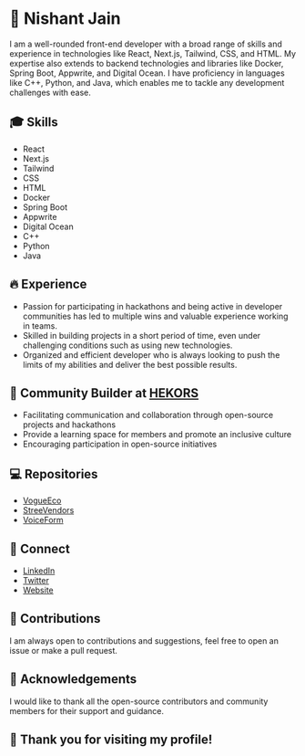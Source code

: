 # 🚀 Nishant Jain

I am a well-rounded front-end developer with a broad range of skills and experience in technologies like React, Next.js, Tailwind, CSS, and HTML. My expertise also extends to backend technologies and libraries like Docker, Spring Boot, Appwrite, and Digital Ocean. I have proficiency in languages like C++, Python, and Java, which enables me to tackle any development challenges with ease.

## 🎓 Skills
- React
- Next.js
- Tailwind
- CSS
- HTML
- Docker
- Spring Boot
- Appwrite
- Digital Ocean
- C++
- Python
- Java

## 🔥 Experience

- Passion for participating in hackathons and being active in developer communities has led to multiple wins and valuable experience working in teams. 
- Skilled in building projects in a short period of time, even under challenging conditions such as using new technologies. 
- Organized and efficient developer who is always looking to push the limits of my abilities and deliver the best possible results.

## 🧡 Community Builder at [HEKORS](https://github.com/hekors)
- Facilitating communication and collaboration through open-source projects and hackathons
- Provide a learning space for members and promote an inclusive culture
- Encouraging participation in open-source initiatives

## 💻 Repositories
- [VogueEco](https://github.com/Nishantjain10/VogueEco)
- [StreeVendors](https://github.com/Nishantjain10/streeVendors)
- [VoiceForm](https://github.com/Nishantjain10/Autofill-Form-Using-Alan-AI)

## 📱 Connect
- [LinkedIn](https://www.linkedin.com/in/nishantj2002/)
- [Twitter](https://twitter.com/devnishant10)
- [Website](https://www.devnishant.co/)


## 🤝 Contributions
I am always open to contributions and suggestions, feel free to open an issue or make a pull request.

## 🙏 Acknowledgements
I would like to thank all the open-source contributors and community members for their support and guidance.

## 🎉 Thank you for visiting my profile!
